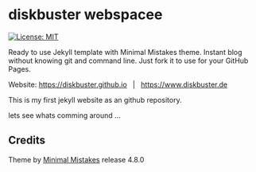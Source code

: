 # diskbuster webspacee
[![License: MIT](https://img.shields.io/badge/License-MIT-yellow.svg)](https://github.com/limyunkai19/minimal-mistakes-jekyll/blob/master/LICENSE)

Ready to use Jekyll template with Minimal Mistakes theme. Instant blog without knowing git and command line. Just fork it to use for your GitHub Pages.

Website: <https://diskbuster.github.io> &nbsp; | &nbsp; <https://www.diskbuster.de>

This is my first jekyll website as an github repository.

lets see whats comming around ...

## Credits
Theme by [Minimal Mistakes](https://mmistakes.github.io/minimal-mistakes/) release 4.8.0
